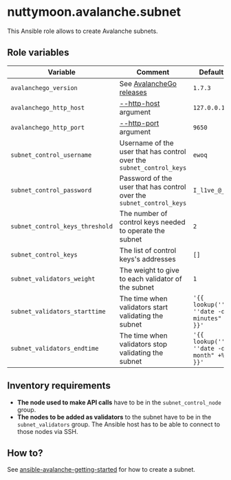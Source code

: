 # nuttymoon.avalanche.subnet

This Ansible role allows to create Avalanche subnets.

## Role variables

| Variable                        | Comment                                                                                                        | Default value                                           |
| ------------------------------- | -------------------------------------------------------------------------------------------------------------- | ------------------------------------------------------- |
| `avalanchego_version`           | See [AvalancheGo releases](https://github.com/ava-labs/avalanchego/releases)                                   | `1.7.3`                                                 |
| `avalanchego_http_host`         | [--http-host](https://docs.avax.network/build/references/avalanchego-config-flags#--http-host-string) argument | `127.0.0.1`                                             |
| `avalanchego_http_port`         | [--http-port](https://docs.avax.network/build/references/avalanchego-config-flags#--http-port-int) argument    | `9650`                                                  |
| `subnet_control_username`       | Username of the user that has control over the `subnet_control_keys`                                           | `ewoq`                                                  |
| `subnet_control_password`       | Password of the user that has control over the `subnet_control_keys`                                           | `I_l1ve_@_Endor`                                        |
| `subnet_control_keys_threshold` | The number of control keys needed to operate the subnet                                                        | `2`                                                     |
| `subnet_control_keys`           | The list of control keys's addresses                                                                           | `[]`                                                    |
| `subnet_validators_weight`      | The weight to give to each validator of the subnet                                                             | `1`                                                     |
| `subnet_validators_starttime`   | The time when validators start validating the subnet                                                           | `'{{ lookup(''pipe'', ''date -d "5 minutes" +%s'') }}'` |
| `subnet_validators_endtime`     | The time when validators stop validating the subnet                                                            | `'{{ lookup(''pipe'', ''date -d "1 month" +%s'') }}'`   |

## Inventory requirements

- **The node used to make API calls** have to be in the `subnet_control_node` group.
- **The nodes to be added as validators** to the subnet have to be in the `subnet_validators` group. The Ansible host has to be able to connect to those nodes via SSH.

## How to?

See [ansible-avalanche-getting-started](https://github.com/Nuttymoon/ansible-avalanche-getting-started) for how to create a subnet.
